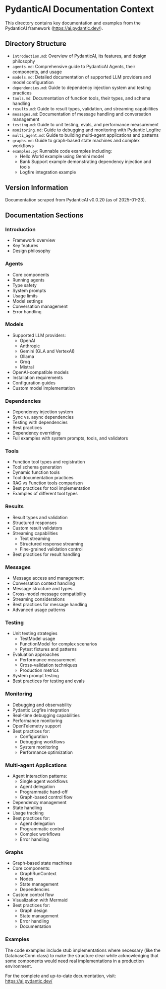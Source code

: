 # PydanticAI Documentation Context

This directory contains key documentation and examples from the PydanticAI framework (https://ai.pydantic.dev/).

## Directory Structure

- `introduction.md`: Overview of PydanticAI, its features, and design philosophy
- `agents.md`: Comprehensive guide to PydanticAI Agents, their components, and usage
- `models.md`: Detailed documentation of supported LLM providers and model configuration
- `dependencies.md`: Guide to dependency injection system and testing practices
- `tools.md`: Documentation of function tools, their types, and schema handling
- `results.md`: Guide to result types, validation, and streaming capabilities
- `messages.md`: Documentation of message handling and conversation management
- `testing.md`: Guide to unit testing, evals, and performance measurement
- `monitoring.md`: Guide to debugging and monitoring with Pydantic Logfire
- `multi_agent.md`: Guide to building multi-agent applications and patterns
- `graphs.md`: Guide to graph-based state machines and complex workflows
- `examples.py`: Runnable code examples including:
  - Hello World example using Gemini model
  - Bank Support example demonstrating dependency injection and tools
  - Logfire integration example

## Version Information

Documentation scraped from PydanticAI v0.0.20 (as of 2025-01-23).

## Documentation Sections

### Introduction
- Framework overview
- Key features
- Design philosophy

### Agents
- Core components
- Running agents
- Type safety
- System prompts
- Usage limits
- Model settings
- Conversation management
- Error handling

### Models
- Supported LLM providers:
  - OpenAI
  - Anthropic
  - Gemini (GLA and VertexAI)
  - Ollama
  - Groq
  - Mistral
- OpenAI-compatible models
- Installation requirements
- Configuration guides
- Custom model implementation

### Dependencies
- Dependency injection system
- Sync vs. async dependencies
- Testing with dependencies
- Best practices
- Dependency overriding
- Full examples with system prompts, tools, and validators

### Tools
- Function tool types and registration
- Tool schema generation
- Dynamic function tools
- Tool documentation practices
- RAG vs Function tools comparison
- Best practices for tool implementation
- Examples of different tool types

### Results
- Result types and validation
- Structured responses
- Custom result validators
- Streaming capabilities
  - Text streaming
  - Structured response streaming
  - Fine-grained validation control
- Best practices for result handling

### Messages
- Message access and management
- Conversation context handling
- Message structure and types
- Cross-model message compatibility
- Streaming considerations
- Best practices for message handling
- Advanced usage patterns

### Testing
- Unit testing strategies
  - TestModel usage
  - FunctionModel for complex scenarios
  - Pytest fixtures and patterns
- Evaluation approaches
  - Performance measurement
  - Cross-validation techniques
  - Production metrics
- System prompt testing
- Best practices for testing and evals

### Monitoring
- Debugging and observability
- Pydantic Logfire integration
- Real-time debugging capabilities
- Performance monitoring
- OpenTelemetry support
- Best practices for:
  - Configuration
  - Debugging workflows
  - System monitoring
  - Performance optimization

### Multi-agent Applications
- Agent interaction patterns:
  - Single agent workflows
  - Agent delegation
  - Programmatic hand-off
  - Graph-based control flow
- Dependency management
- State handling
- Usage tracking
- Best practices for:
  - Agent delegation
  - Programmatic control
  - Complex workflows
  - Error handling

### Graphs
- Graph-based state machines
- Core components:
  - GraphRunContext
  - Nodes
  - State management
  - Dependencies
- Custom control flow
- Visualization with Mermaid
- Best practices for:
  - Graph design
  - State management
  - Error handling
  - Documentation

### Examples
The code examples include stub implementations where necessary (like the DatabaseConn class) to make the structure clear while acknowledging that some components would need real implementations in a production environment.

For the complete and up-to-date documentation, visit: https://ai.pydantic.dev/